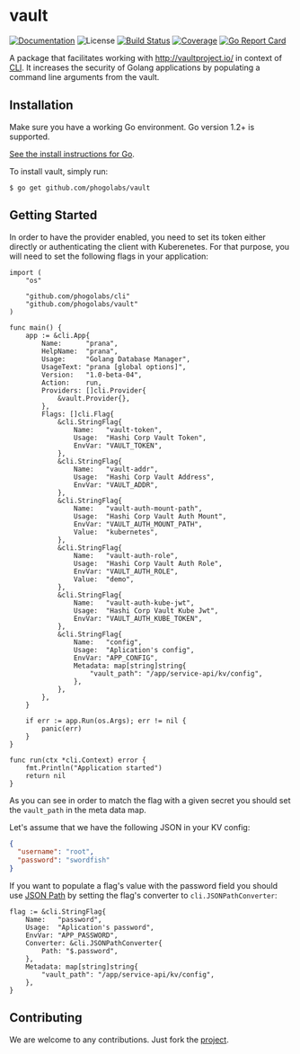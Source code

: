 # vault

[![Documentation][godoc-img]][godoc-url]
![License][license-img]
[![Build Status][travis-img]][travis-url]
[![Coverage][codecov-img]][codecov-url]
[![Go Report Card][report-img]][report-url]

A package that facilitates working with http://vaultproject.io/ in context of
[CLI](https://github.com/phogolabs/cli). It increases the security of Golang
applications by populating a command line arguments from the vault.

## Installation

Make sure you have a working Go environment. Go version 1.2+ is supported.

[See the install instructions for Go](http://golang.org/doc/install.html).

To install vault, simply run:
```
$ go get github.com/phogolabs/vault
```

## Getting Started

In order to have the provider enabled, you need to set its token either
directly or authenticating the client with Kuberenetes. For that purpose, you
will need to set the following flags in your application:

```golang
import (
	"os"

	"github.com/phogolabs/cli"
	"github.com/phogolabs/vault"
)

func main() {
	app := &cli.App{
		Name:      "prana",
		HelpName:  "prana",
		Usage:     "Golang Database Manager",
		UsageText: "prana [global options]",
		Version:   "1.0-beta-04",
		Action:    run,
		Providers: []cli.Provider{
			&vault.Provider{},
		},
		Flags: []cli.Flag{
			&cli.StringFlag{
				Name:   "vault-token",
				Usage:  "Hashi Corp Vault Token",
				EnvVar: "VAULT_TOKEN",
			},
			&cli.StringFlag{
				Name:   "vault-addr",
				Usage:  "Hashi Corp Vault Address",
				EnvVar: "VAULT_ADDR",
			},
			&cli.StringFlag{
				Name:   "vault-auth-mount-path",
				Usage:  "Hashi Corp Vault Auth Mount",
				EnvVar: "VAULT_AUTH_MOUNT_PATH",
				Value:  "kubernetes",
			},
			&cli.StringFlag{
				Name:   "vault-auth-role",
				Usage:  "Hashi Corp Vault Auth Role",
				EnvVar: "VAULT_AUTH_ROLE",
				Value:  "demo",
			},
			&cli.StringFlag{
				Name:   "vault-auth-kube-jwt",
				Usage:  "Hashi Corp Vault Kube Jwt",
				EnvVar: "VAULT_AUTH_KUBE_TOKEN",
			},
			&cli.StringFlag{
				Name:   "config",
				Usage:  "Aplication's config",
				EnvVar: "APP_CONFIG",
				Metadata: map[string]string{
					"vault_path": "/app/service-api/kv/config",
				},
			},
		},
	}

	if err := app.Run(os.Args); err != nil {
		panic(err)
	}
}

func run(ctx *cli.Context) error {
	fmt.Println("Application started")
	return nil
}
```

As you can see in order to match the flag with a given secret you should set
the `vault_path` in the meta data map.

Let's assume that we have the following JSON in your KV config:

```json
{
  "username": "root",
  "password": "swordfish"
}
```

If you want to populate a flag's value with the password field you should use
[JSON Path](https://goessner.net/articles/JsonPath/) by setting the flag's
converter to `cli.JSONPathConverter`:

```golang
flag := &cli.StringFlag{
	Name:   "password",
	Usage:  "Aplication's password",
	EnvVar: "APP_PASSWORD",
	Converter: &cli.JSONPathConverter{
		Path: "$.password",
	},
	Metadata: map[string]string{
		"vault_path": "/app/service-api/kv/config",
	},
}
```

## Contributing

We are welcome to any contributions. Just fork the
[project](https://github.com/phogolabs/vault).

[travis-img]: https://travis-ci.org/phogolabs/vault.svg?branch=master
[travis-url]: https://travis-ci.org/phogolabs/vault
[report-img]: https://goreportcard.com/badge/github.com/phogolabs/vault
[report-url]: https://goreportcard.com/report/github.com/phogolabs/vault
[codecov-url]: https://codecov.io/gh/phogolabs/vault
[codecov-img]: https://codecov.io/gh/phogolabs/vault/branch/master/graph/badge.svg
[godoc-url]: https://godoc.org/github.com/phogolabs/vault
[godoc-img]: https://godoc.org/github.com/phogolabs/vault?status.svg
[license-img]: https://img.shields.io/badge/license-MIT-blue.svg
[software-license-url]: LICENSE
